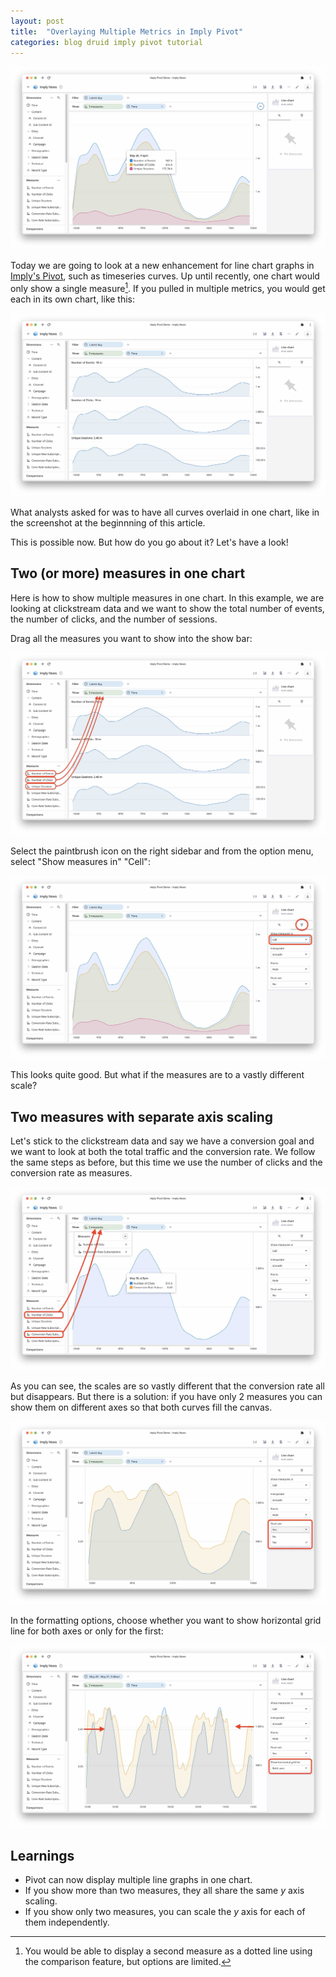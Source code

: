 ```yaml
---
layout: post
title:  "Overlaying Multiple Metrics in Imply Pivot"
categories: blog druid imply pivot tutorial
---
```


![Screenshot with 3 metrics overlayed](/assets/2023-05-31-01.jpg)

Today we are going to look at a new enhancement for line chart graphs in [Imply's Pivot](https://docs.imply.io/latest/pivot-overview/), such as timeseries curves. Up until recently, one chart would only show a single measure[^1]. 
If you pulled in multiple metrics, you would get each in its own chart, like this:

[^1]: You would be able to display a second measure as a dotted line using the comparison feature, but options are limited.

![Screenshot with 3 metrics in rows](/assets/2023-05-31-02.jpg)

What analysts asked for was to have all curves overlaid in one chart, like in the screenshot at the beginnning of this article.

This is possible now. But how do you go about it? Let's have a look!

## Two (or more) measures in one chart

Here is how to show multiple measures in one chart. In this example, we are looking at clickstream data and we want to show the total number of events, the number of clicks, and the number of sessions.

Drag all the measures you want to show into the show bar:

![Screenshots with 3 measures in rows, highlight the drag and drop from events, clicks, unique sessions](/assets/2023-05-31-03.jpg)

Select the paintbrush icon on the right sidebar and from the option menu, select "Show measures in" "Cell":

![Screenshot with the menu options highlighted, and the curves overlaid](/assets/2023-05-31-04.jpg)

This looks quite good. But what if the measures are to a vastly different scale?

## Two measures with separate axis scaling

Let's stick to the clickstream data and say we have a conversion goal and we want to look at both the total traffic and the conversion rate. We follow the same steps as before, but this time we use the number of clicks and the conversion rate as measures.

![Screenshot with clicks and conversion rate, have a balloon on the curve to show the numbers at one point](/assets/2023-05-31-05.jpg)

As you can see, the scales are so vastly different that the conversion rate all but disappears. But there is a solution: if you have only 2 measures you can show them on different axes so that both curves fill the canvas.

![Screenshot with clicks and conversion rate, highlight dual axis menu](/assets/2023-05-31-06.jpg)

In the formatting options, choose whether you want to show horizontal grid line for both axes or only for the first:

![Highlight show horizontal grid menu and lines for both axes](/assets/2023-05-31-07.jpg)

## Learnings

- Pivot can now display multiple line graphs in one chart.
- If you show more than two measures, they all share the same _y_ axis scaling.
- If you show only two measures, you can scale the _y_ axis for each of them independently. 

